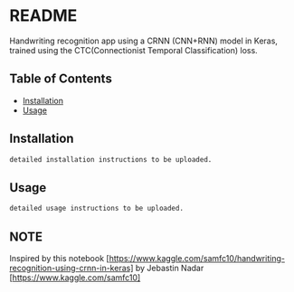 # README

Handwriting recognition app using a CRNN (CNN+RNN) model in Keras, trained using the CTC(Connectionist Temporal Classification) loss.


## Table of Contents

- [Installation](#installation)
- [Usage](#usage)


## Installation

```sh
detailed installation instructions to be uploaded.
```


## Usage

```sh
detailed usage instructions to be uploaded.
```
## NOTE

Inspired by this notebook [https://www.kaggle.com/samfc10/handwriting-recognition-using-crnn-in-keras] by Jebastin Nadar [https://www.kaggle.com/samfc10]